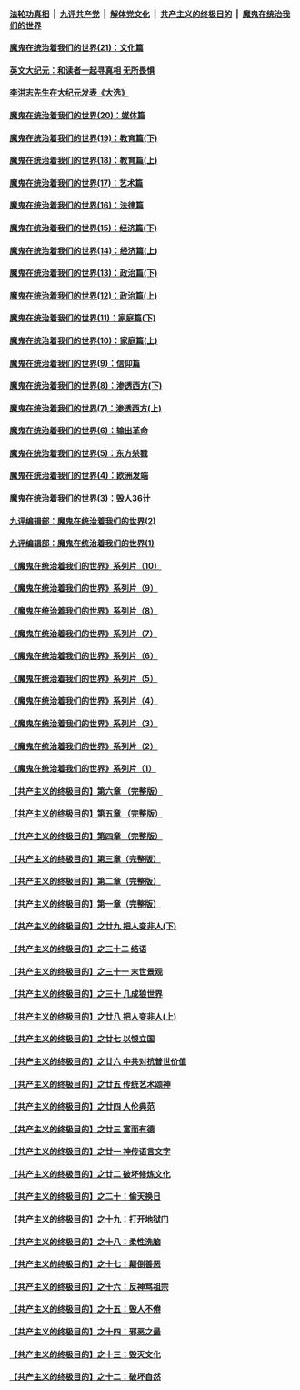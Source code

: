 

####  [法轮功真相](../../../../basic/blob/master/README.md?t=12201631) &nbsp;|&nbsp; [九评共产党](../../../../9ping.md/blob/master/README.md?t=12201631) &nbsp;|&nbsp; [解体党文化](../../../../jtdwh.md/blob/master/README.md?t=12201631)  &nbsp;|&nbsp; [共产主义的终极目的](../../../../gczydzjmd.md/blob/master/README.md?t=12201631) &nbsp;|&nbsp; [魔鬼在统治我们的世界](../../../../mgztzwmdsj.md/blob/master/README.md?t=12201631) 

#### [魔鬼在统治着我们的世界(21)：文化篇](../pages/nsc422/n10597706.md?t=12201631) 

#### [英文大纪元：和读者一起寻真相 无所畏惧](../pages/nsc422/n12542027.md?t=12201631) 

#### [李洪志先生在大纪元发表《大选》](../pages/nsc422/n12534746.md?t=12201631) 

#### [魔鬼在统治着我们的世界(20)：媒体篇](../pages/nsc422/n10586579.md?t=12201631) 

#### [魔鬼在统治着我们的世界(19)：教育篇(下)](../pages/nsc422/n10564808.md?t=12201631) 

#### [魔鬼在统治着我们的世界(18)：教育篇(上)](../pages/nsc422/n10526970.md?t=12201631) 

#### [魔鬼在统治着我们的世界(17)：艺术篇](../pages/nsc422/n10499093.md?t=12201631) 

#### [魔鬼在统治着我们的世界(16)：法律篇](../pages/nsc422/n10485969.md?t=12201631) 

#### [魔鬼在统治着我们的世界(15)：经济篇(下)](../pages/nsc422/n10469975.md?t=12201631) 

#### [魔鬼在统治着我们的世界(14)：经济篇(上)](../pages/nsc422/n10457370.md?t=12201631) 

#### [魔鬼在统治着我们的世界(13)：政治篇(下)](../pages/nsc422/n10448270.md?t=12201631) 

#### [魔鬼在统治着我们的世界(12)：政治篇(上)](../pages/nsc422/n10444576.md?t=12201631) 

#### [魔鬼在统治着我们的世界(11)：家庭篇(下)](../pages/nsc422/n10440961.md?t=12201631) 

#### [魔鬼在统治着我们的世界(10)：家庭篇(上)](../pages/nsc422/n10435448.md?t=12201631) 

#### [魔鬼在统治着我们的世界(9)：信仰篇](../pages/nsc422/n10432159.md?t=12201631) 

#### [魔鬼在统治着我们的世界(8)：渗透西方(下)](../pages/nsc422/n10429603.md?t=12201631) 

#### [魔鬼在统治着我们的世界(7)：渗透西方(上)](../pages/nsc422/n10426013.md?t=12201631) 

#### [魔鬼在统治着我们的世界(6)：输出革命](../pages/nsc422/n10421536.md?t=12201631) 

#### [魔鬼在统治着我们的世界(5)：东方杀戮](../pages/nsc422/n10417707.md?t=12201631) 

#### [魔鬼在统治着我们的世界(4)：欧洲发端](../pages/nsc422/n10414890.md?t=12201631) 

#### [魔鬼在统治着我们的世界(3)：毁人36计](../pages/nsc422/n10411583.md?t=12201631) 

#### [九评编辑部：魔鬼在统治着我们的世界(2)](../pages/nsc422/n10410036.md?t=12201631) 

#### [九评编辑部：魔鬼在统治着我们的世界(1)](../pages/nsc422/n10406825.md?t=12201631) 

#### [《魔鬼在统治着我们的世界》系列片（10）](../pages/nsc422/n12292670.md?t=12201631) 

#### [《魔鬼在统治着我们的世界》系列片（9）](../pages/nsc422/n12290859.md?t=12201631) 

#### [《魔鬼在统治着我们的世界》系列片（8）](../pages/nsc422/n12287445.md?t=12201631) 

#### [《魔鬼在统治着我们的世界》系列片（7）](../pages/nsc422/n12283425.md?t=12201631) 

#### [《魔鬼在统治着我们的世界》系列片（6）](../pages/nsc422/n12282314.md?t=12201631) 

#### [《魔鬼在统治着我们的世界》系列片（5）](../pages/nsc422/n12281419.md?t=12201631) 

#### [《魔鬼在统治着我们的世界》系列片（4）](../pages/nsc422/n12274024.md?t=12201631) 

#### [《魔鬼在统治着我们的世界》系列片（3）](../pages/nsc422/n12271322.md?t=12201631) 

#### [《魔鬼在统治着我们的世界》系列片（2）](../pages/nsc422/n12269049.md?t=12201631) 

#### [《魔鬼在统治着我们的世界》系列片（1）](../pages/nsc422/n12267575.md?t=12201631) 

#### [【共产主义的终极目的】第六章 （完整版）](../pages/nsc422/n11428913.md?t=12201631) 

#### [【共产主义的终极目的】第五章 （完整版）](../pages/nsc422/n11428912.md?t=12201631) 

#### [【共产主义的终极目的】第四章 （完整版）](../pages/nsc422/n11428907.md?t=12201631) 

#### [【共产主义的终极目的】第三章（完整版）](../pages/nsc422/n11428848.md?t=12201631) 

#### [【共产主义的终极目的】第二章（完整版）](../pages/nsc422/n11428831.md?t=12201631) 

#### [【共产主义的终极目的】第一章（完整版）](../pages/nsc422/n11417651.md?t=12201631) 

#### [【共产主义的终极目的】之廿九 把人变非人(下)](../pages/nsc422/n11344140.md?t=12201631) 

#### [【共产主义的终极目的】之三十二 结语](../pages/nsc422/n11360535.md?t=12201631) 

#### [【共产主义的终极目的】之三十一 末世景观](../pages/nsc422/n11351129.md?t=12201631) 

#### [【共产主义的终极目的】之三十 几成狼世界](../pages/nsc422/n11348280.md?t=12201631) 

#### [【共产主义的终极目的】之廿八 把人变非人(上)](../pages/nsc422/n11340492.md?t=12201631) 

#### [【共产主义的终极目的】之廿七 以恨立国](../pages/nsc422/n11336944.md?t=12201631) 

#### [【共产主义的终极目的】之廿六 中共对抗普世价值](../pages/nsc422/n11324785.md?t=12201631) 

#### [【共产主义的终极目的】之廿五 传统艺术颂神](../pages/nsc422/n11296396.md?t=12201631) 

#### [【共产主义的终极目的】之廿四 人伦典范](../pages/nsc422/n11296397.md?t=12201631) 

#### [【共产主义的终极目的】之廿三 富而有德](../pages/nsc422/n11283598.md?t=12201631) 

#### [【共产主义的终极目的】之廿一 神传语言文字](../pages/nsc422/n11263265.md?t=12201631) 

#### [【共产主义的终极目的】之廿二 破坏修炼文化](../pages/nsc422/n11245728.md?t=12201631) 

#### [【共产主义的终极目的】之二十：偷天换日](../pages/nsc422/n11238846.md?t=12201631) 

#### [【共产主义的终极目的】之十九：打开地狱门](../pages/nsc422/n11206376.md?t=12201631) 

#### [【共产主义的终极目的】之十八：柔性洗脑](../pages/nsc422/n11199994.md?t=12201631) 

#### [【共产主义的终极目的】之十七：颠倒善恶](../pages/nsc422/n11179782.md?t=12201631) 

#### [【共产主义的终极目的】之十六：反神骂祖宗](../pages/nsc422/n11166798.md?t=12201631) 

#### [【共产主义的终极目的】之十五：毁人不倦](../pages/nsc422/n11166792.md?t=12201631) 

#### [【共产主义的终极目的】之十四：邪恶之最](../pages/nsc422/n11150249.md?t=12201631) 

#### [【共产主义的终极目的】之十三：毁灭文化](../pages/nsc422/n11135227.md?t=12201631) 

#### [【共产主义的终极目的】之十二：破坏自然](../pages/nsc422/n11135214.md?t=12201631) 

